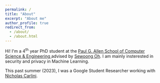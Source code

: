 ```yaml
---
permalink: /
title: "About"
excerpt: "About me"
author_profile: true
redirect_from: 
  - /about/
  - /about.html
---
```


Hi! I'm a 4<sup>th</sup> year PhD student at the [Paul G. Allen School of Computer Science & Engineering ](https://www.cs.washington.edu/) advised by [Sewoong Oh](https://homes.cs.washington.edu/~sewoong/). I am mainly insterested in security and privacy in Machine Learning.

This past summer (2023), I was a Google Student Researcher working with [Nicholas Carlini](https://nicholas.carlini.com/).


